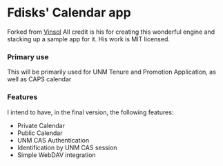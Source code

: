 # Fdisks' Calendar app
Forked from
[Vinsol](https://github.com/vinsol/fullcalendar-rails-engine-demo-app/) All
credit is his for creating this wonderful engine and stacking up a sample app
for it. His work is MIT licensed.

### Primary use
This will be primarily used for UNM Tenure and Promotion Application, as well as
CAPS calendar

### Features
I intend to have, in the final version, the following features:
- Private Calendar
- Public Calendar
- UNM CAS Authentication
- Identification by UNM CAS session
- Simple WebDAV integration

